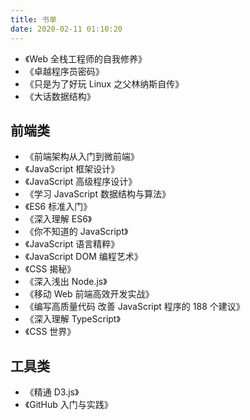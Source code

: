 ```yaml
---
title: 书单
date: 2020-02-11 01:10:20
---
```


- 《Web 全栈工程师的自我修养》
- 《卓越程序员密码》
- 《只是为了好玩 Linux 之父林纳斯自传》
- 《大话数据结构》

<!--more-->

## 前端类

- 《前端架构从入门到微前端》
- 《JavaScript 框架设计》
- 《JavaScript 高级程序设计》
- 《学习 JavaScript 数据结构与算法》
- 《ES6 标准入门》
- 《深入理解 ES6》
- 《你不知道的 JavaScript》
- 《JavaScript 语言精粹》
- 《JavaScript DOM 编程艺术》
- 《CSS 揭秘》
- 《深入浅出 Node.js》
- 《移动 Web 前端高效开发实战》
- 《编写高质量代码 改善 JavaScript 程序的 188 个建议》
- 《深入理解 TypeScript》
- 《CSS 世界》

## 工具类

- 《精通 D3.js》
- 《GitHub 入门与实践》
